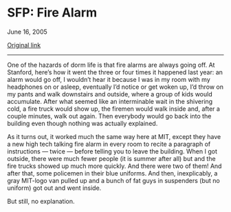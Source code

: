 SFP: Fire Alarm
===============

June 16, 2005

[Original link](http://www.aaronsw.com/weblog/mitfirealarm)

* * * * *

One of the hazards of dorm life is that fire alarms are always going
off. At Stanford, here’s how it went the three or four times it happened
last year: an alarm would go off, I wouldn’t hear it because I was in my
room with my headphones on or asleep, eventually I’d notice or get woken
up, I’d throw on my pants and walk downstairs and outside, where a group
of kids would accumulate. After what seemed like an interminable wait in
the shivering cold, a fire truck would show up, the firemen would walk
inside and, after a couple minutes, walk out again. Then everybody would
go back into the building even though nothing was actually explained.

As it turns out, it worked much the same way here at MIT, except they
have a new high tech talking fire alarm in every room to recite a
paragraph of instructions — twice — before telling you to leave the
building. When I got outside, there were much fewer people (it is summer
after all) but and the fire trucks showed up much more quickly. And
there were two of them! And after that, some policemen in their blue
uniforms. And then, inexplicably, a gray MIT-logo van pulled up and a
bunch of fat guys in suspenders (but no uniform) got out and went
inside.

But still, no explanation.
